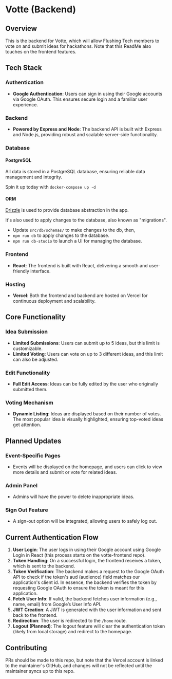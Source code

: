 
# Votte (Backend)

## Overview
This is the backend for Votte, which will allow Flushing Tech members to vote on and submit ideas for hackathons. Note that this ReadMe also touches on the frontend features. 

## Tech Stack

### Authentication
- **Google Authentication**: Users can sign in using their Google accounts via Google OAuth. This ensures secure login and a familiar user experience.

### Backend
- **Powered by Express and Node**: The backend API is built with Express and Node.js, providing robust and scalable server-side functionality.

### Database

#### PostgreSQL

All data is stored in a PostgreSQL database, ensuring reliable data management and integrity.

Spin it up today with `docker-compose up -d`

#### ORM

[Drizzle](https://orm.drizzle.team/docs/overview) is used to provide database abstraction in the app.

It's also used to apply changes to the database, also known as "migrations".

- Update `src/db/schemas/` to make changes to the db, then,
- `npm run db` to apply changes to the database.
- `npm run db-studio` to launch a UI for managing the database.


### Frontend
- **React**: The frontend is built with React, delivering a smooth and user-friendly interface.

### Hosting
- **Vercel**: Both the frontend and backend are hosted on Vercel for continuous deployment and scalability.

## Core Functionality

### Idea Submission
- **Limited Submissions**: Users can submit up to 5 ideas, but this limit is customizable.
- **Limited Voting**: Users can vote on up to 3 different ideas, and this limit can also be adjusted.

### Edit Functionality
- **Full Edit Access**: Ideas can be fully edited by the user who originally submitted them.

### Voting Mechanism
- **Dynamic Listing**: Ideas are displayed based on their number of votes. The most popular idea is visually highlighted, ensuring top-voted ideas get attention. 

## Planned Updates

### Event-Specific Pages
- Events will be displayed on the homepage, and users can click to view more details and submit or vote for related ideas.

### Admin Panel
- Admins will have the power to delete inappropriate ideas.

### Sign Out Feature
- A sign-out option will be integrated, allowing users to safely log out.

## Current Authentication Flow
1. **User Login**: The user logs in using their Google account using Google Login in React (this process starts on the votte-frontend repo).
2. **Token Handling**: On a successful login, the frontend receives a token, which is sent to the backend.
3. **Token Verification**: The backend makes a request to the Google OAuth API to check if the token's aud (audience) field matches our application's client id. In essence, the backend verifies the token by requesting Google OAuth to ensure the token is meant for this application.
4. **Fetch User Info**: If valid, the backend fetches user information (e.g., name, email) from Google’s User Info API.
5. **JWT Creation**: A JWT is generated with the user information and sent back to the frontend.
6. **Redirection**: The user is redirected to the `/home` route.
7. **Logout (Planned)**: The logout feature will clear the authentication token (likely from local storage) and redirect to the homepage.

## Contributing
PRs should be made to this repo, but note that the Vercel account is linked to the maintainer's GitHub, and changes will not be reflected until the maintainer syncs up to this repo. 

